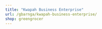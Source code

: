 ```yaml
---
title: "Kwapah Business Enterprise"
url: /gbarnga/kwapah-business-enterprise/
shop: greengrocer
---
```

